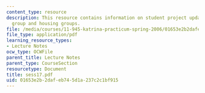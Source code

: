 ```yaml
---
content_type: resource
description: This resource contains information on student project updates on environmental
  group and housing groups.
file: /media/courses/11-945-katrina-practicum-spring-2006/01653e2b2dafeb745d1a237c2c1bf915_sess17.pdf
file_type: application/pdf
learning_resource_types:
- Lecture Notes
ocw_type: OCWFile
parent_title: Lecture Notes
parent_type: CourseSection
resourcetype: Document
title: sess17.pdf
uid: 01653e2b-2daf-eb74-5d1a-237c2c1bf915
---
```

